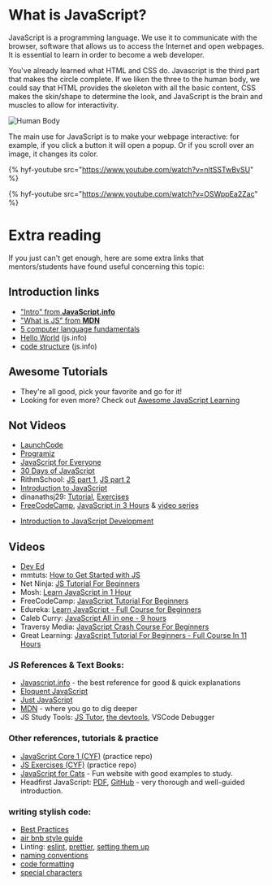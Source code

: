 # What is JavaScript?

JavaScript is a programming language. We use it to communicate with the browser, software that allows us to access the Internet and open webpages. It is essential to learn in order to become a web developer.

You've already learned what HTML and CSS do. Javascript is the third part that makes the circle complete. If we liken the three to the human body, we could say that HTML provides the skeleton with all the basic content, CSS makes the skin/shape to determine the look, and JavaScript is the brain and muscles to allow for interactivity.

![Human Body](./assets/humanbody.jpg)

The main use for JavaScript is to make your webpage interactive: for example, if you click a button it will open a popup. Or if you scroll over an image, it changes its color.

{% hyf-youtube src="https://www.youtube.com/watch?v=nItSSTwBvSU" %}

{% hyf-youtube src="https://www.youtube.com/watch?v=OSWppEa2Zac" %}

# Extra reading

If you just can't get enough, here are some extra links that mentors/students have found useful concerning this topic:

## Introduction links

- ["Intro" from **JavaScript.info**](https://javascript.info/intro)
- ["What is JS" from **MDN**](https://developer.mozilla.org/en-US/docs/Learn/JavaScript/First_steps/What_is_JavaScript)
- [5 computer language fundamentals](https://blog.upperlinecode.com/computer-language-fundamentals-five-core-concepts-1aa43e929f40)
- [Hello World](https://javascript.info/hello-world) (js.info)
- [code structure](https://javascript.info/structure) (js.info)

## Awesome Tutorials

- They're all good, pick your favorite and go for it!
- Looking for even more? Check out [Awesome JavaScript Learning](https://github.com/micromata/awesome-javascript-learning)

## Not Videos

- [LaunchCode](https://education.launchcode.org/intro-to-professional-web-dev/index.html)
- [Programiz](https://www.programiz.com/javascript)
- [JavaScript for Everyone](https://github.com/Asabeneh/JavaScript-for-Everyone)
- [30 Days of JavaScript](https://github.com/Asabeneh/30DaysOfJavaScript)
- RithmSchool: [JS part 1](https://www.rithmschool.com/courses/javascript), [JS part 2](https://www.rithmschool.com/courses/intermediate-javascript/)
- [Introduction to JavaScript](https://github.com/nerdschoolbergen/introduction-to-javascript)
- dinanathsj29: [Tutorial](https://github.com/dinanathsj29/javascript-beginners-tutorial), [Exercises](Javhttps://github.com/dinanathsj29/javascript-exercise-beginners)
- [FreeCodeCamp](https://www.freecodecamp.org), [JavaScript in 3 Hours](https://www.youtube.com/watch?v=PkZNo7MFNFg) & [video series](https://medium.freecodecamp.org/my-giant-javascript-basics-course-is-now-live-on-youtube-and-its-100-free-9020a21bbc27)

* [Introduction to JavaScript Development](https://www.udemy.com/refactoru-intro-js)

## Videos

- [Dev Ed](https://www.youtube.com/watch?v=edlFjlzxkSI&list=PLDyQo7g0_nsX8_gZAB8KD1lL4j4halQBJ)
- mmtuts: [How to Get Started with JS](https://www.youtube.com/watch?v=ItYye9h_RXg&list=PL0eyrZgxdwhxNGMWROnaY35NLyEjTqcgB&index=1)
- Net Ninja: [JS Tutorial For Beginners](https://www.youtube.com/watch?v=qoSksQ4s_hg&list=PL4cUxeGkcC9i9Ae2D9Ee1RvylH38dKuET)
- Mosh: [Learn JavaScript in 1 Hour](https://www.youtube.com/watch?v=W6NZfCO5SIk)
- FreeCodeCamp: [JavaScript Tutorial For Beginners](https://www.youtube.com/watch?v=PkZNo7MFNFg&t=7070s)
- Edureka: [Learn JavaScript - Full Course for Beginners](https://www.youtube.com/watch?v=o1IaduQICO0&t=4461s)
- Caleb Curry: [JavaScript All in one - 9 hours](https://www.youtube.com/watch?v=9M4XKi25I2M&t=13825s)
- Traversy Media: [JavaScript Crash Course For Beginners](https://www.youtube.com/watch?v=hdI2bqOjy3c&t=2003s)
- Great Learning: [JavaScript Tutorial For Beginners - Full Course In 11 Hours ](https://www.youtube.com/watch?v=g1X6b5tRvrw)

### JS References & Text Books:

- [Javascript.info](https://javascript.info) - the best reference for good & quick explanations
- [Eloquent JavaScript](https://eloquentjavascript.net/Eloquent_JavaScript.pdf)
- [Just JavaScript](https://github.com/bgoonzBelgium/just-javascript)
- [MDN](https://developer.mozilla.org/en-US/docs/Learn/Getting_started_with_the_web/JavaScript_basics) - where you go to dig deeper
- JS Study Tools: [JS Tutor](http://www.pythontutor.com/live.html#mode=edit), [the devtools](https://developer.mozilla.org/en-US/docs/Tools), VSCode Debugger

### Other references, tutorials & practice

- [JavaScript Core 1 (CYF)](https://github.com/CodeYourFuture/JavaScript-Core-1-Homework) (practice repo)
- [JS Exercises (CYF)](https://github.com/bgoonzbelgium/js-exercises) (practice repo)
- [JavaScript for Cats](http://jsforcats.com) - Fun website with good examples to study.
- Headfirst JavaScript: [PDF](http://wickedlysmart.com/wp-content/uploads/2014/03/Head_First_JavaScript_Programming_SampleChapter.pdf), [GitHub](https://github.com/bethrobson/Head-First-JavaScript-Programming) - very thorough and well-guided introduction.

### writing stylish code:

- [Best Practices](https://github.com/nerdschoolbergen/javascript-best-practices)
- [air bnb style guide](https://github.com/airbnb/javascript)
- Linting: [eslint](https://marketplace.visualstudio.com/items?itemName=dbaeumer.vscode-eslint), [prettier](https://marketplace.visualstudio.com/items?itemName=esbenp.prettier-vscode), [setting them up](https://www.youtube.com/watch?v=YIvjKId9m2c)
- [naming conventions](https://github.com/bgoonz/fundamentals/blob/master/fundamentals/naming_conventions.md)
- [code formatting](https://github.com/bgoonzBelgium/fundamentals/blob/master/fundamentals/code_formatting.md)
- [special characters](https://github.com/bgoonz/fundamentals/blob/master/fundamentals/names_of_special_characters.md)
